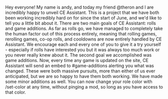 Hey everyone! My name is andy, and today my friend @theron and I are incredibly happy to unveil CE Assistant. This is a project that we have both been working incredibly hard on for since the start of June, and we'd like to tell you a little bit about it. There are two main goals of CE Assistant: rolls and game additions. As far as rolls go, we have managed to completely take the human factor out of this process entirely, meaning that rolling games, rerolling games, co-op rolls, and cooldowns are now entirely handled by CE Assistant. We encourage each and every one of you to give it a try yourself - especially if rolls have interested you but it was always too much work or you never really knew about it. The second goal we accomplished was game additions. Now, every time any game is updated on the site, CE Assistant will send an embed to #game-additions alerting you what was changed. These were both massive pursuits, more than either of us ever anticipated, but we are so happy to have them both working. We have made some minor additions as well. You can now change your role color with /set-color at any time, without pinging a mod, so long as you have access to that color.
